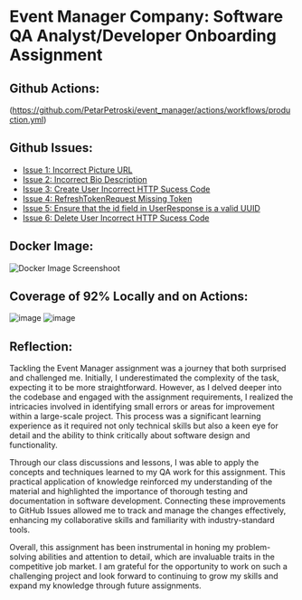 # Event Manager Company: Software QA Analyst/Developer Onboarding Assignment

## Github Actions:
(https://github.com/PetarPetroski/event_manager/actions/workflows/production.yml)


## Github Issues:
- [Issue 1: Incorrect Picture URL](https://github.com/PetarPetroski/event_manager/issues/1)
- [Issue 2: Incorrect Bio Description](https://github.com/PetarPetroski/event_manager/issues/3)
- [Issue 3: Create User Incorrect HTTP Sucess Code](https://github.com/PetarPetroski/event_manager/issues/5)
- [Issue 4: RefreshTokenRequest Missing Token](https://github.com/PetarPetroski/event_manager/issues/7)
- [Issue 5: Ensure that the id field in UserResponse is a valid UUID](https://github.com/PetarPetroski/event_manager/issues/9)
- [Issue 6: Delete User Incorrect HTTP Sucess Code](https://github.com/PetarPetroski/event_manager/issues/12)


## Docker Image:

![Docker Image Screenshoot](https://github.com/PetarPetroski/event_manager/assets/45236464/9b26ea59-98ed-4636-9dcb-7b1517e223fa)

## Coverage of 92% Locally and on Actions:

![image](https://github.com/PetarPetroski/event_manager/assets/45236464/87d015db-7d8c-4961-8b87-b944b4d9ba89)
![image](https://github.com/PetarPetroski/event_manager/assets/45236464/31b33ea1-8523-4164-a1f6-69393f866707)


## Reflection:

Tackling the Event Manager assignment was a journey that both surprised and challenged me. Initially, I underestimated the complexity of the task, expecting it to be more straightforward. However, as I delved deeper into the codebase and engaged with the assignment requirements, I realized the intricacies involved in identifying small errors or areas for improvement within a large-scale project. This process was a significant learning experience as it required not only technical skills but also a keen eye for detail and the ability to think critically about software design and functionality.

Through our class discussions and lessons, I was able to apply the concepts and techniques learned to my QA work for this assignment. This practical application of knowledge reinforced my understanding of the material and highlighted the importance of thorough testing and documentation in software development. Connecting these improvements to GitHub Issues allowed me to track and manage the changes effectively, enhancing my collaborative skills and familiarity with industry-standard tools.

Overall, this assignment has been instrumental in honing my problem-solving abilities and attention to detail, which are invaluable traits in the competitive job market. I am grateful for the opportunity to work on such a challenging project and look forward to continuing to grow my skills and expand my knowledge through future assignments.

